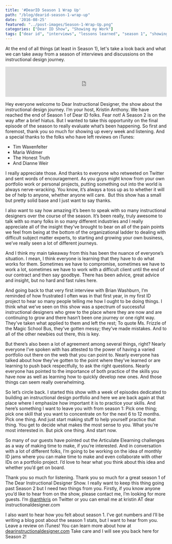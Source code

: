 ```yaml
---
title: '#DearID Season 1 Wrap Up'
path: "/blog/dearid-season-1-wrap-up"
date: '2016-08-25'
featured: "../post-images/Season-1-Wrap-Up.png"
categories: ["Dear ID Show", "Showing my Work"]
tags: ["dear id", "interviews", "lessons learned", "season 1", "showing my work"]
---
```


At the end of all things (at least in Season 1), let's take a look back and what we can take away from a season of interviews and discussions on the instructional design journey.

<iframe src="https://simplecast.com/e/43825?style=medium-light" width="100%" height="94px" frameborder="0" scrolling="no" seamless=""></iframe>

Hey everyone welcome to Dear Instructional Designer, the show about the instructional design journey. I’m your host, Kristin Anthony.</span> We have reached the end of Season 1 of Dear ID folks. Fear not! A Season 2 is on the way after a brief hiatus. But I wanted to take this opportunity on the final episode of the season to really evaluate what’s been happening. So first and foremost, thank you so much for showing up every week and listening. And a special thanks to the folks who have left reviews on iTunes:

*   Tim Waxenfelter
*   Maria Widmer
*   The Honest Truth
*   And Dianne Weir

I really appreciate those. And thanks to everyone who retweeted on Twitter and sent words of encouragement. As you guys might know from your own portfolio work or personal projects, putting something out into the world is always nerve-wracking. You know, it’s always a toss up as to whether it will be of help to anyone, whether anyone will care.  But this show has a small but pretty solid base and I just want to say thanks.

I also want to say how amazing it’s been to speak with so many instructional designers over the course of the season. It’s been really, truly awesome to talk with so many folks in so many different industries and I really appreciate all of the insight they’ve brought to bear on all of the pain points we feel from being at the bottom of the organizational ladder to dealing with difficult subject matter experts, to starting and growing your own business, we’ve really seen a lot of different journeys.

And I think my main takeaway from this has been the nuance of everyone’s situation. I mean, I think everyone is learning that they have to do what works for them. Sometimes we have to compromise, sometimes we have to work a lot, sometimes we have to work with a difficult client until the end of our contract and then say goodbye. There has been advice, great advice and insight, but no hard and fast rules here.

And going back to that very first interview with Brian Washburn, I’m reminded of how frustrated I often was in that first year, in my first ID project to hear so many people telling me how I ought to be doing things. I think what we’ve seen on this show was a spectrum of successful instructional designers who grew to the place where they are now and are continuing to grow and there hasn’t been one journey or one right way. They’ve taken what applied to them and left the rest; To quote Ms. Frizzle of the Magic School Bus, they’ve gotten messy; they’ve made mistakes. And to all of the other newbies out there, this is key.

But there’s also been a lot of agreement among several things, right? Nearly everyone I’ve spoken with has attested to the power of having a varied portfolio out there on the web that you can point to. Nearly everyone has talked about how they’ve gotten to the point where they’ve learned or are learning to push back respectfully, to ask the right questions. Nearly everyone has pointed to the importance of both practice of the skills you have now as well as learning how to quickly develop new ones. And those things can seem really overwhelming.

So let’s circle back. I started this show with a week of episodes dedicated to building an instructional design portfolio and here we are back again at that place where I emphasize how important it is to practice your skills. And here’s something I want to leave you with from season 1: Pick one thing; pick one skill that you want to concentrate on for the next 6 to 12 months. Pick one thing. And just start making stuff to help yourself practice that thing. You get to decide what makes the most sense to you. What you’re most interested in. But pick one thing. And start now.

So many of our guests have pointed out the Articulate Elearning challenges as a way of making time to make, if you’re interested. And in conversation with a lot of different folks, I’m going to be working on the idea of monthly ID jams where you can make time to make and even collaborate with other IDs on a portfolio project. I’d love to hear what you think about this idea and whether you’d get on board.

Thank you so much for listening. Thank you so much for a great season 1 of The Dear Instructional Designer Show. I really want to keep this thing going past Season 2 but I need two things from you. Firstly, if you know anyone you’d like to hear from on the show, please contact me, I’m looking for more guests. I’m [@anthkris](http://twitter.com/anthkris) on Twitter or you can email me at kristin AT dear instructionaldesigner.com

I also want to hear how you felt about season 1\. I’ve got numbers and I’ll be writing a blog post about the season 1 stats, but I want to hear from you. Leave a review on iTunes! You can learn more about how at [dearinstructionaldesigner.com](http://dearinstructionaldesigner.com) Take care and I will see you back here for Season 2!
